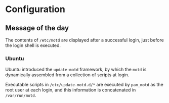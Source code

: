 # Configuration

## Message of the day

The contents of `/etc/motd` are displayed after a successful login,
just before the login shell is executed.

### Ubuntu

Ubuntu introduced the `update-motd` framework, by which the `motd` is
dynamically assembled from a collection of scripts at login.

Executable scripts in `/etc/update-motd.d/*` are executed by `pam_motd` as the root user at each login,
and this information is concatenated in `/var/run/motd`.
